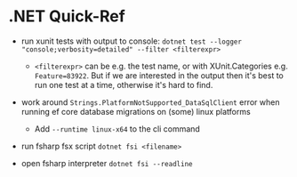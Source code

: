 # .NET Quick-Ref

* run xunit tests with output to console: `dotnet test --logger "console;verbosity=detailed" --filter <filterexpr>`

  * `<filterexpr>` can be e.g. the test name, or with XUnit.Categories e.g. `Feature=83922`.
    But if we are interested in the output then it's best to run one test at a time, otherwise it's hard to find.

* work around `Strings.PlatformNotSupported_DataSqlClient` error when running ef core database migrations on (some) linux platforms

  * Add `--runtime linux-x64` to the cli command

* run fsharp fsx script `dotnet fsi <filename>`

* open fsharp interpreter `dotnet fsi --readline`

